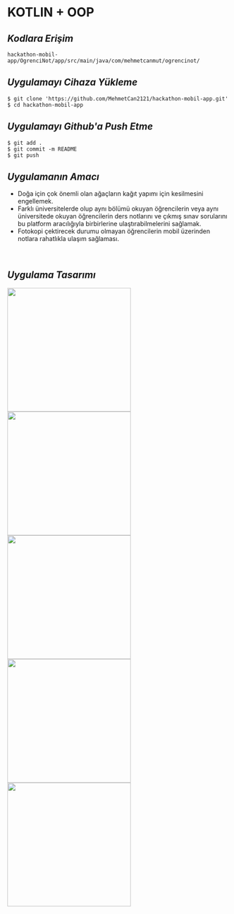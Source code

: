 <h1>KOTLIN + OOP</h1>

<h2><i>Kodlara Erişim</i></h2>

```
hackathon-mobil-app/OgrenciNot/app/src/main/java/com/mehmetcanmut/ogrencinot/
```

<h2><i>Uygulamayı Cihaza Yükleme</i></h2>

```
$ git clone 'https://github.com/MehmetCan2121/hackathon-mobil-app.git'
$ cd hackathon-mobil-app
```

<h2><i>Uygulamayı Github'a Push Etme</i></h2>

```
$ git add .
$ git commit -m README
$ git push
```


<h2><i>Uygulamanın Amacı</i></h2>

 <ul>
  <li>Doğa için çok önemli olan ağaçların kağıt yapımı için kesilmesini engellemek.</li>
    <li> Farklı üniversitelerde olup aynı bölümü okuyan öğrencilerin veya aynı üniversitede okuyan öğrencilerin ders notlarını ve çıkmış sınav sorularını  bu platform aracılığıyla birbirlerine ulaştırabilmelerini sağlamak.</li>
  <li>Fotokopi çektirecek durumu olmayan öğrencilerin mobil üzerinden notlara rahatlıkla ulaşım sağlaması.
 </ul>



<br/>
<h2><i>Uygulama Tasarımı</i></h2>
<div>
<img src="tasarımlar\giris.jpeg" width="280" />
<img src="tasarımlar\ogrencikayit.jpeg" width="280" />
<img src="tasarımlar\anasayfa.jpeg" width="280" />
</div>

<div>
<img src="tasarımlar\notekleme.jpeg" width="280" />
<img src="tasarımlar\filtreleme.jpeg" width="280" />
</div>

<br/>

